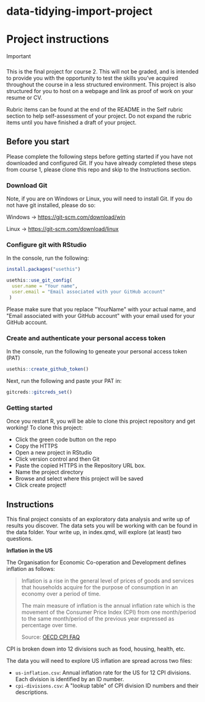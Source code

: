 # data-tidying-import-project

# Project instructions


> [!IMPORTANT]
>
> ### 
>
> This is the final project for course 2. This will not be graded, and is
> intended to provide you with the opportunity to test the skills you’ve
> acquired throughout the course in a less structured environment.
> This project is also structured for you to host on a webpage and link as proof of work on your resume or CV. 
>
> Rubric items can be found at the end of the README in the Self rubric section to help self-assessment of your project. Do not expand the rubric items until you have finished a draft of your project.
>
## Before you start

Please complete the following steps before getting started if you have not downloaded and configured Git. If you have already completed these steps from course 1, please clone this repo and skip to the Instructions section.

### Download Git

Note, if you are on Windows or Linux, you will need to install Git.  If you do not have git installed, please do so: 

Windows ->  https://git-scm.com/download/win

Linux   ->  https://git-scm.com/download/linux

### Configure git with RStudio 

In the console, run the following: 
```r
install.packages("usethis")

usethis::use_git_config(
  user.name = "Your name", 
  user.email = "Email associated with your GitHub account"
 )
```
Please make sure that you replace "YourName" with your actual name, and "Email associated with your GitHub account" with your email used for your GitHub account. 

### Create and authenticate your personal access token 

In the console, run the following to geneate your personal access token (PAT) 

```r
usethis::create_github_token()
```

Next, run the following and paste your PAT in:

```r
gitcreds::gitcreds_set()
```

### Getting started 

Once you restart R, you will be able to clone this project repository and get working! To clone this project: 
- Click the green code button on the repo
- Copy the HTTPS
- Open a new project in RStudio
- Click version control and then Git
- Paste the copied HTTPS in the Repository URL box.
- Name the project directory
- Browse and select where this project will be saved
- Click create project!

## Instructions

This final project consists of an exploratory data analysis and write up
of results you discover. The data sets you will be working with can be found in the data folder. Your write up, in index.qmd, will explore (at least) two questions.

**Inflation in the US**

The Organisation for Economic Co-operation and Development defines inflation as follows:

> Inflation is a rise in the general level of prices of goods and services that households acquire for the purpose of consumption in an economy over a period of time.
>
> The main measure of inflation is the annual inflation rate which is the movement of the Consumer Price Index (CPI) from one month/period to the same month/period of the previous year expressed as percentage over time.
>
> Source: [OECD CPI FAQ](https://www.oecd.org/sdd/prices-ppp/consumerpriceindices-frequentlyaskedquestionsfaqs.htm#1)

CPI is broken down into 12 divisions such as food, housing, health, etc.

The data you will need to explore US inflation are spread across two files:

-   `us-inflation.csv`: Annual inflation rate for the US for 12 CPI divisions. Each division is identified by an ID number.
-   `cpi-divisions.csv`: A "lookup table" of CPI division ID numbers and their descriptions.



